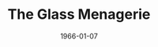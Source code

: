 ---
title: The Glass Menagerie
date: 1966-01-07
closing_date: 1966-01-18
layout: productions
playbill:
Theatre: Theatre Jacksonville
Venue: Little Theatre
cast:
- The Mother: Julie Haydon
- The Son: Michael Hall
- Her Daughter: Ronnie Rosebaum
- The Gentleman Caller: Jerry Allen
crew:
- Director: George Ballis
- Production Designer: Larry Riddle
- Stage Manager: Thelma Baker
- Assistant Stage Manager: Terry McIntyre
- Lighting: Peggy Miller
- Make-up:
  - Mrs. Sidney Backer
  - Doris Thornhill
- Costumes:
  - Gwen Nearhoof
  - Marhta Gilliat
- Properties:
  - Ellen Black
  - Gladys Dale
  - Joanna Coburn
  - Carolyn Lieder
  - Esther Barnes
- Sound:
  - Dave Kent
  - Marshall Grauer
- Set Crew:
  - Bob Agnew
  - Marshall Grauer
  - Sid Backer
  - Gwyda Agnew
  - Annette Grauer
  - Gladys Witten
  - David Witten
  - Gladys Dale
  - Sherri Baker
  - Tootsie Backer
  - Hal Nearhoof
  - Peter Bradford
external_links:
---